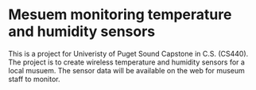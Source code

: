 # Mesuem monitoring temperature and humidity sensors
This is a project for Univeristy of Puget Sound Capstone in C.S. (CS440).
The project is to create wireless temperature and humidity sensors for a
local musuem. The sensor data will be available on the web for museum staff
to monitor. 
